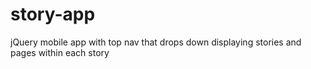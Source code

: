 story-app
=========

jQuery mobile app with top nav that drops down displaying stories and pages within each story
